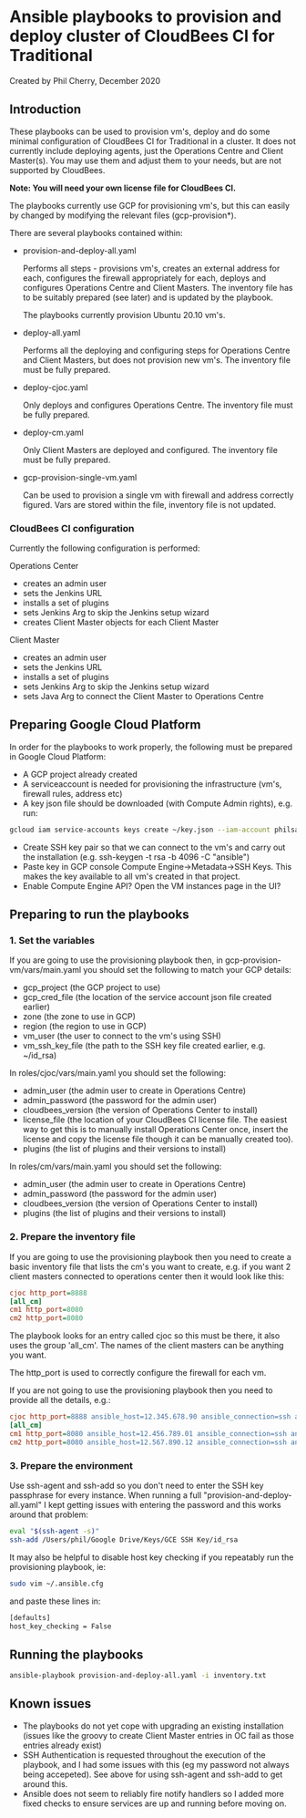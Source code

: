 # Ansible playbooks to provision and deploy cluster of CloudBees CI for Traditional #

Created by Phil Cherry, December 2020
## Introduction ##
These playbooks can be used to provision vm's, deploy and do some minimal configuration of CloudBees CI for Traditional in a cluster.  It does not currently include deploying agents, just the Operations Centre and Client Master(s).  You may use them and adjust them to your needs, but are not supported by CloudBees.

**Note:  You will need your own license file for CloudBees CI.**

The playbooks currently use GCP for provisioning vm's, but this can easily by changed by modifying the relevant files (gcp-provision*).

There are several playbooks contained within:

- provision-and-deploy-all.yaml

  Performs all steps - provisions vm's, creates an external address for each, configures the firewall appropriately for each,  deploys and configures Operations Centre and Client Masters.  The inventory file has to be suitably prepared (see later) and is updated by the playbook.

  The playbooks currently provision Ubuntu 20.10 vm's.

- deploy-all.yaml

  Performs all the deploying and configuring steps for Operations Centre and Client Masters, but does not provision new vm's.  The inventory file must be fully prepared.

- deploy-cjoc.yaml

  Only deploys and configures Operations Centre.  The inventory file must be fully prepared.

- deploy-cm.yaml

  Only Client Masters are deployed and configured.  The inventory file must be fully prepared.

- gcp-provision-single-vm.yaml

  Can be used to provision a single vm with firewall and address correctly figured.  Vars are stored within the file, inventory file is not updated.

### CloudBees CI configuration ###

Currently the following configuration is performed:

Operations Center

- creates an admin user
- sets the Jenkins URL
- installs a set of plugins
- sets Jenkins Arg to skip the Jenkins setup wizard
- creates Client Master objects for each Client Master

Client Master

- creates an admin user
- sets the Jenkins URL
- installs a set of plugins
- sets Jenkins Arg to skip the Jenkins setup wizard
- sets Java Arg to connect the Client Master to Operations Centre

## Preparing Google Cloud Platform ##

In order for the playbooks to work properly, the following must be prepared in Google Cloud Platform:

- A GCP project already created
- A serviceaccount is needed for provisioning the infrastructure (vm's, firewall rules, address etc)
- A key json file should be downloaded (with Compute Admin rights), e.g. run:

```bash
gcloud iam service-accounts keys create ~/key.json --iam-account philsa@pcherry-ansible-test.iam.gserviceaccount.com
```

- Create SSH key pair so that we can connect to the vm's and carry out the installation (e.g. ssh-keygen -t rsa -b 4096 -C "ansible")
- Paste key in GCP console Compute Engine->Metadata->SSH Keys.  This makes the key available to all vm's created in that project.
- Enable Compute Engine API? Open the VM instances page in the UI?

## Preparing to run the playbooks ##

### 1. Set the variables ###

If you are going to use the provisioning playbook then, in gcp-provision-vm/vars/main.yaml you should set the following to match your GCP details:

- gcp_project (the GCP project to use)
- gcp_cred_file (the location of the service account json file created earlier)
- zone (the zone to use in GCP)
- region (the region to use in GCP)
- vm_user (the user to connect to the vm's using SSH)
- vm_ssh_key_file (the path to the SSH key file created earlier, e.g. ~/id_rsa)

In roles/cjoc/vars/main.yaml you should set the following:

- admin_user (the admin user to create in Operations Centre)
- admin_password (the password for the admin user)
- cloudbees_version (the version of Operations Center to install)
- license_file (the location of your CloudBees CI license file.  The easiest way to get this is to manually install Operations Center once, insert the license and copy the license file though it can be manually created too).
- plugins (the list of plugins and their versions to install)

In roles/cm/vars/main.yaml you should set the following:

- admin_user (the admin user to create in Operations Centre)
- admin_password (the password for the admin user)
- cloudbees_version (the version of Operations Center to install)
- plugins (the list of plugins and their versions to install)

### 2. Prepare the inventory file ###

If you are going to use the provisioning playbook then you need to create a basic inventory file that lists the cm's you want to create, e.g. if you want 2 client masters connected to operations center then it would look like this:

```ini
cjoc http_port=8888
[all_cm]
cm1 http_port=8080
cm2 http_port=8080
```

The playbook looks for an entry called cjoc so this must be there, it also uses the group 'all_cm'.  The names of the client masters can be anything you want.

The http_port is used to correctly configure the firewall for each vm.

If you are not going to use the provisioning playbook then you need to provide all the details, e.g.:

```ini
cjoc http_port=8888 ansible_host=12.345.678.90 ansible_connection=ssh ansible_user=phil ansible_ssh_private_key_file="~/id_rsa"
[all_cm]
cm1 http_port=8080 ansible_host=12.456.789.01 ansible_connection=ssh ansible_user=phil ansible_ssh_private_key_file="~/id_rsa"
cm2 http_port=8080 ansible_host=12.567.890.12 ansible_connection=ssh ansible_user=phil ansible_ssh_private_key_file="~/id_rsa"
```

### 3. Prepare the environment

Use ssh-agent and ssh-add so you don't need to enter the SSH key passphrase for every instance.  When running a full "provision-and-deploy-all.yaml" I kept getting issues with entering the password and this works around that problem:

```bash
eval "$(ssh-agent -s)"
ssh-add /Users/phil/Google Drive/Keys/GCE SSH Key/id_rsa
```

It may also be helpful to disable host key checking if you repeatably run the provisioning playbook, ie:

```bash
sudo vim ~/.ansible.cfg
```
and paste these lines in:

```bash
[defaults]
host_key_checking = False
```

## Running the playbooks ##

```bash
ansible-playbook provision-and-deploy-all.yaml -i inventory.txt
```

## Known issues ##
- The playbooks do not yet cope with upgrading an existing installation (issues like the groovy to create Client Master entries in OC fail as those entries already exist)
- SSH Authentication is requested throughout the execution of the playbook, and I had some issues with this (eg my password not always being accepeted).  See above for using ssh-agent and ssh-add to get around this.
- Ansible does not seem to reliably fire notify handlers so I added more fixed checks to ensure services are up and running before moving on.
